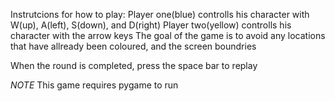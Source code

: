 Instrutcions for how to play:
Player one(blue) controlls his character with W(up), A(left), S(down), and D(right)
Player two(yellow) controlls his character with the arrow keys
The goal of the game is to avoid any locations that have allready been coloured, and the screen boundries

When the round is completed, press the space bar to replay

*NOTE* This game requires pygame to run
